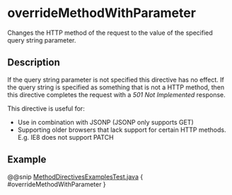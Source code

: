 # overrideMethodWithParameter

Changes the HTTP method of the request to the value of the specified query string parameter. 

## Description

If the query string parameter is not specified this directive has no effect. If the query string is specified as something that is not
a HTTP method, then this directive completes the request with a *501 Not Implemented* response.

This directive is useful for:

 * Use in combination with JSONP (JSONP only supports GET)
 * Supporting older browsers that lack support for certain HTTP methods. E.g. IE8 does not support PATCH

## Example

@@snip [MethodDirectivesExamplesTest.java](../../../../../../../test/java/docs/http/javadsl/server/directives/MethodDirectivesExamplesTest.java) { #overrideMethodWithParameter }